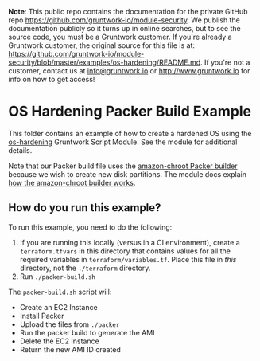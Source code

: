 **Note**: This public repo contains the documentation for the private GitHub repo <https://github.com/gruntwork-io/module-security>.
We publish the documentation publicly so it turns up in online searches, but to see the source code, you must be a Gruntwork customer.
If you're already a Gruntwork customer, the original source for this file is at: <https://github.com/gruntwork-io/module-security/blob/master/examples/os-hardening/README.md>.
If you're not a customer, contact us at <info@gruntwork.io> or <http://www.gruntwork.io> for info on how to get access!

# OS Hardening Packer Build Example

This folder contains an example of how to create a hardened OS using the [os-hardening](/modules/os-hardening) Gruntwork 
Script Module. See the module for additional details.
   
Note that our Packer build file uses the [amazon-chroot Packer builder](https://www.packer.io/docs/builders/amazon-chroot.html)
because we wish to create new disk partitions. The module docs explain [how the amazon-chroot builder works](
/modules/os-hardening/#the-packer-amazon-chroot-builder).

## How do you run this example?

To run this example, you need to do the following:

1. If you are running this locally (versus in a CI environment), create a `terraform.tfvars` in this directory that contains
   values for all the required variables in `terraform/variables.tf`. Place this file in *this* directory, not the `./terraform`
    directory.
1. Run `./packer-build.sh`
 
The `packer-build.sh` script will:

- Create an EC2 Instance
- Install Packer
- Upload the files from `./packer`
- Run the packer build to generate the AMI
- Delete the EC2 Instance
- Return the new AMI ID created
